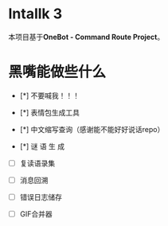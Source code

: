 # Intallk 3

本项目基于**OneBot - Command Route Project**。

# 黑嘴能做些什么

* [*] 不要喊我！！！

* [*] 表情包生成工具

* [*] 中文缩写查询（感谢能不能好好说话repo）

* [*] 谜 语 生 成

* [ ] 复读语录集

* [ ] 消息回溯

* [ ] 错误日志储存

* [ ] GIF合并器